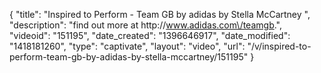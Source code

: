 {
    "title": "Inspired to Perform - Team GB by adidas by Stella McCartney ",
    "description": "find out more at http:\/\/www.adidas.com\/teamgb.",
    "videoid": "151195",
    "date_created": "1396646917",
    "date_modified": "1418181260",
    "type": "captivate",
    "layout": "video",
    "url": "\/v\/inspired-to-perform-team-gb-by-adidas-by-stella-mccartney\/151195"
}